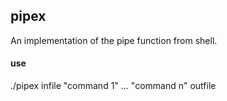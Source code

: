 ## pipex

An implementation of the pipe function from shell. 

#### use

./pipex infile "command 1" ... "command n" outfile

